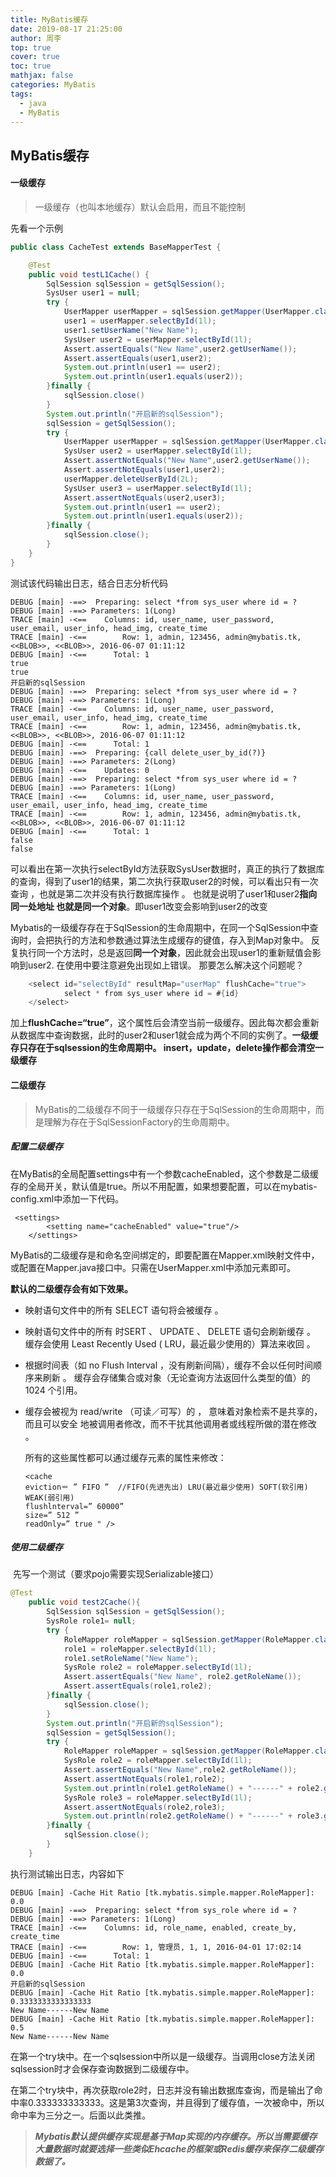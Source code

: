 ```yaml
---
title: MyBatis缓存
date: 2019-08-17 21:25:00
author: 周李
top: true
cover: true
toc: true
mathjax: false
categories: MyBatis
tags:
  - java
  - MyBatis
---
```


## MyBatis缓存

 #### 一级缓存

> 一级缓存（也叫本地缓存）默认会启用，而且不能控制

先看一个示例

``` java
public class CacheTest extends BaseMapperTest {

    @Test
    public void testL1Cache() {
        SqlSession sqlSession = getSqlSession();
        SysUser user1 = null;
        try {
            UserMapper userMapper = sqlSession.getMapper(UserMapper.class);
            user1 = userMapper.selectById(1l);
            user1.setUserName("New Name");
            SysUser user2 = userMapper.selectById(1l);
            Assert.assertEquals("New Name",user2.getUserName());
            Assert.assertEquals(user1,user2);
            System.out.println(user1 == user2);
            System.out.println(user1.equals(user2));
        }finally {
            sqlSession.close()
        }
        System.out.println("开启新的sqlSession");
        sqlSession = getSqlSession();
        try {
            UserMapper userMapper = sqlSession.getMapper(UserMapper.class);
            SysUser user2 = userMapper.selectById(1l);
            Assert.assertNotEquals("New Name",user2.getUserName());
            Assert.assertNotEquals(user1,user2);
            userMapper.deleteUserById(2L);
            SysUser user3 = userMapper.selectById(1l);
            Assert.assertNotEquals(user2,user3);
            System.out.println(user1 == user2);
            System.out.println(user1.equals(user2));
        }finally {
            sqlSession.close();
        }
    }
}

```

测试该代码输出日志，结合日志分析代码

``` 
DEBUG [main] -==>  Preparing: select *from sys_user where id = ? 
DEBUG [main] -==> Parameters: 1(Long)
TRACE [main] -<==    Columns: id, user_name, user_password, user_email, user_info, head_img, create_time
TRACE [main] -<==        Row: 1, admin, 123456, admin@mybatis.tk, <<BLOB>>, <<BLOB>>, 2016-06-07 01:11:12
DEBUG [main] -<==      Total: 1
true
true
开启新的sqlSession
DEBUG [main] -==>  Preparing: select *from sys_user where id = ? 
DEBUG [main] -==> Parameters: 1(Long)
TRACE [main] -<==    Columns: id, user_name, user_password, user_email, user_info, head_img, create_time
TRACE [main] -<==        Row: 1, admin, 123456, admin@mybatis.tk, <<BLOB>>, <<BLOB>>, 2016-06-07 01:11:12
DEBUG [main] -<==      Total: 1
DEBUG [main] -==>  Preparing: {call delete_user_by_id(?)} 
DEBUG [main] -==> Parameters: 2(Long)
DEBUG [main] -<==    Updates: 0
DEBUG [main] -==>  Preparing: select *from sys_user where id = ? 
DEBUG [main] -==> Parameters: 1(Long)
TRACE [main] -<==    Columns: id, user_name, user_password, user_email, user_info, head_img, create_time
TRACE [main] -<==        Row: 1, admin, 123456, admin@mybatis.tk, <<BLOB>>, <<BLOB>>, 2016-06-07 01:11:12
DEBUG [main] -<==      Total: 1
false
false

```

​	可以看出在第一次执行selectById方法获取SysUser数据时，真正的执行了数据库的查询，得到了user1的结果，第二次执行获取user2的时候，可以看出只有一次查询 ，也就是第二次并没有执行数据库操作 。 也就是说明了user1和user2**指向同一处地址 也就是同一个对象**。即user1改变会影响到user2的改变



Mybatis的一级缓存存在于SqlSession的生命周期中，在同一个SqlSession中查询时，会把执行的方法和参数通过算法生成缓存的键值，存入到Map对象中。 反复执行同一个方法时，总是返回**同一个对象**，因此就会出现user1的重新赋值会影响到user2. 在使用中要注意避免出现如上错误。 那要怎么解决这个问题呢？

``` java
    <select id="selectById" resultMap="userMap" flushCache="true">
            select * from sys_user where id = #{id}
    </select>
```

加上**flushCache=“true”**，这个属性后会清空当前一级缓存。因此每次都会重新从数据库中查询数据，此时的user2和user1就会成为两个不同的实例了。**一级缓存只存在于sqlsession的生命周期中。 insert，update，delete操作都会清空一级缓存**

#### 二级缓存

> MyBatis的二级缓存不同于一级缓存只存在于SqlSession的生命周期中，而是理解为存在于SqlSessionFactory的生命周期中。

##### 配置二级缓存

​	在MyBatis的全局配置settings中有一个参数cacheEnabled，这个参数是二级缓存的全局开关，默认值是true。所以不用配置，如果想要配置，可以在mybatis-config.xml中添加一下代码。

``` 
 <settings>
        <setting name="cacheEnabled" value="true"/>
    </settings>
```

MyBatis的二级缓存是和命名空间绑定的，即要配置在Mapper.xml映射文件中，或配置在Mapper.java接口中。只需在UserMapper.xml中添加<cache/>元素即可。

**默认的二级缓存会有如下效果。**

- 映射语句文件中的所有 SELECT 语句将会被缓存 。

- 映射语句文件中的所有 时SERT 、 UPDATE 、 DELETE 语句会刷新缓存 。
  缓存会使用 Least Recently Used ( LRU，最近最少使用的）算法来收回 。

- 根据时间表（如 no Flush Interval ，没有刷新间隔），缓存不会以任何时间顺序来刷新 。
  缓存会存储集合或对象（无论查询方法返回什么类型的值）的 1024 个引用。

- 缓存会被视为 read/write （可读／可写）的 ， 意味着对象检索不是共享的，而且可以安全
  地被调用者修改，而不干扰其他调用者或线程所做的潜在修改 。

  所有的这些属性都可以通过缓存元素的属性来修改：

  ```
  <cache
  eviction＝ ” FIFO ”  //FIFO(先进先出) LRU(最近最少使用) SOFT(软引用) WEAK(弱引用)
  flushlnterval=” 60000”
  size=” 512 ”
  readOnly=” true " />  
  ```


##### 使用二级缓存

​	先写一个测试（要求pojo需要实现Serializable接口）

```java
@Test
    public void test2Cache(){
        SqlSession sqlSession = getSqlSession();
        SysRole role1= null;
        try {
            RoleMapper roleMapper = sqlSession.getMapper(RoleMapper.class);
            role1 = roleMapper.selectById(1l);
            role1.setRoleName("New Name");
            SysRole role2 = roleMapper.selectById(1l);
            Assert.assertEquals("New Name", role2.getRoleName());
            Assert.assertEquals(role1,role2);
        }finally {
            sqlSession.close();
        }
        System.out.println("开启新的sqlSession");
        sqlSession = getSqlSession();
        try {
            RoleMapper roleMapper = sqlSession.getMapper(RoleMapper.class);
            SysRole role2 = roleMapper.selectById(1l);
            Assert.assertEquals("New Name",role2.getRoleName());
            Assert.assertNotEquals(role1,role2);
            System.out.println(role1.getRoleName() + "------" + role2.getRoleName());
            SysRole role3 = roleMapper.selectById(1l);
            Assert.assertNotEquals(role2,role3);
            System.out.println(role2.getRoleName() + "------" + role3.getRoleName());
        }finally {
            sqlSession.close();
        }
    }
```

执行测试输出日志，内容如下

```
DEBUG [main] -Cache Hit Ratio [tk.mybatis.simple.mapper.RoleMapper]: 0.0
DEBUG [main] -==>  Preparing: select *from sys_role where id = ? 
DEBUG [main] -==> Parameters: 1(Long)
TRACE [main] -<==    Columns: id, role_name, enabled, create_by, create_time
TRACE [main] -<==        Row: 1, 管理员, 1, 1, 2016-04-01 17:02:14
DEBUG [main] -<==      Total: 1
DEBUG [main] -Cache Hit Ratio [tk.mybatis.simple.mapper.RoleMapper]: 0.0
开启新的sqlSession
DEBUG [main] -Cache Hit Ratio [tk.mybatis.simple.mapper.RoleMapper]: 0.3333333333333333
New Name------New Name
DEBUG [main] -Cache Hit Ratio [tk.mybatis.simple.mapper.RoleMapper]: 0.5
New Name------New Name
```

在第一个try块中。在一个sqlsession中所以是一级缓存。当调用close方法关闭sqlsession时才会保存查询数据到二级缓存中。

在第二个try块中，再次获取role2时，日志并没有输出数据库查询，而是输出了命中率0.333333333333。这是第3次查询，并且得到了缓存值，一次被命中，所以命中率为三分之一。后面以此类推。



> ***Mybatis默认提供缓存实现是基于Map实现的内存缓存。所以当需要缓存大量数据时就要选择一些类似Ehcache的框架或Redis缓存来保存二级缓存数据了。***

